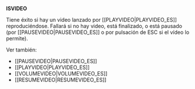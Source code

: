 **ISVIDEO**

Tiene éxito si hay un video lanzado por [[PLAYVIDEO|PLAYVIDEO_ES]] reproduciéndose. Fallará si no hay video, está finalizado, o está pausado (por [[PAUSEVIDEO|PAUSEVIDEO_ES]] o por pulsación de ESC si el vídeo lo permite).

Ver también:

* [[PAUSEVIDEO|PAUSEVIDEO_ES]]
* [[PLAYVIDEO|PLAYVIDEO_ES]]
* [[VOLUMEVIDEO|VOLUMEVIDEO_ES]]
* [[RESUMEVIDEO|RESUMEVIDEO_ES]]

